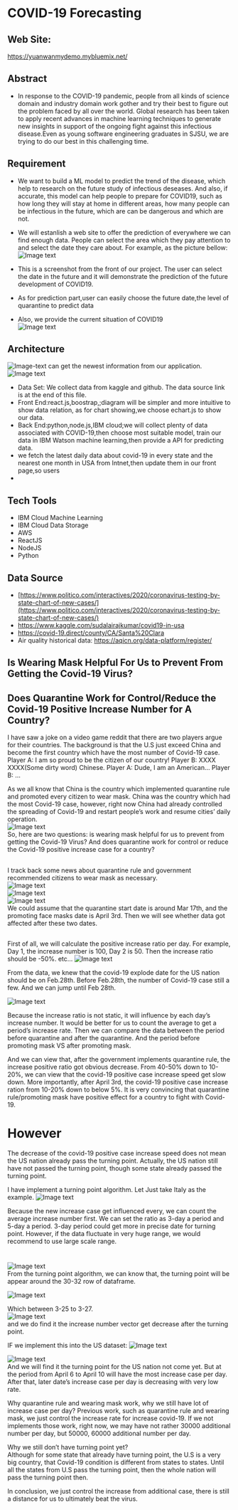 
# COVID-19 Forecasting
## Web Site:
https://yuanwanmydemo.mybluemix.net/

## Abstract
-	In response to the COVID-19 pandemic, people from all kinds of science domain and industry domain work gother and try their best to figure out the problem faced by all over the world. Global research has been taken to apply recent advances in machine learning techniques to generate new insights in support of the ongoing fight against this infectious disease.Even as young software engineering graduates in SJSU, we are trying to do our best in this challenging time. 

## Requirement
-	 We want to build a ML model to predict the trend of the disease, which help to research on the future study of infectious deseases. And also, if accurate, this model can help people to prepare for COVID19, such as how long they will stay at home in different areas, how many people can be infectious in the future, which are can be dangerous and which are not. 
-	We will estanlish a web site to offer the prediction of everywhere we can find enough data. People can select the area which they pay attention to and select the date they care about. For example, as the picture bellow:
![Image text](https://github.com/SJSUSpring2020-CMPE272/Covid19Proj/blob/master/pics/predict.jpg)
-	This is a screenshot from the front of our project. The user can select the date in the future and it will demonstrate the prediction of the future development of COVID19.
-	As for prediction part,user can easily choose the future date,the level of quarantine to predict data

-   Also, we provide the current situation of COVID19  
![Image text](https://github.com/SJSUSpring2020-CMPE272/Covid19Proj/blob/master/pics/map.jpg)

## Architecture
![Image-text](https://github.com/SJSUSpring2020-CMPE272/Covid19Proj/blob/master/Architecture%20diagram.png)
 can get the newest information from our application.
![Image text](https://github.com/SJSUSpring2020-CMPE272/Covid19Proj/blob/master/pics/architecture.png)
-	Data Set: We collect data from kaggle and github. The data source link is at the end of this file.
-	Front End:react.js,boostrap,;diagram will be simpler and more intuitive to show data relation, as for chart showing,we choose echart.js to show our data.
-	Back End:python,node.js,IBM cloud;we will collect plenty of data associated with COVID-19,then choose most suitable model, train our data in IBM Watson machine learning,then provide a API for predicting data.
-  we fetch the latest daily data about covid-19 in every state and the nearest one month in USA from Intnet,then update them in our front page,so users
-  
## Tech Tools
 - IBM Cloud Machine Learning  
 - IBM Cloud Data Storage
 - AWS
 - ReactJS
 - NodeJS
 - Python

## Data Source
- [https://www.politico.com/interactives/2020/coronavirus-testing-by-state-chart-of-new-cases/](https://www.politico.com/interactives/2020/coronavirus-testing-by-state-chart-of-new-cases/)  
- https://www.kaggle.com/sudalairajkumar/covid19-in-usa  
- https://covid-19.direct/county/CA/Santa%20Clara  
- Air quality historical data: https://aqicn.org/data-platform/register/


## Is Wearing Mask Helpful For Us to Prevent From Getting the Covid-19 Virus? 
## Does Quarantine Work for Control/Reduce the Covid-19 Positive Increase Number for A Country?

I have saw a joke on a video game reddit that there are two players argue for their countries. The background is that the U.S just exceed China and become the first country which have the most number of Covid-19 case. 
Player A: I am so proud to be the citizen of our country! 
Player B: XXXX XXXX(Some dirty word) Chinese. 
Player A: Dude, I am an American… 
Player B: …  

As we all know that China is the country which implemented quarantine rule and promoted every citizen to wear mask. China was the country which had the most Covid-19 case, however, right now China had already controlled the spreading of Covid-19 and restart people’s work and resume cities’ daily operation.  
![Image text](https://github.com/SJSUSpring2020-CMPE272/Covid19Proj/blob/master/pics_bon/COVIDNations.png)  
So, here are two questions: is wearing mask helpful for us to prevent from getting the Covid-19 Virus? And does quarantine work for control or reduce the Covid-19 positive increase case for a country?  
##
I track back some news about quarantine rule and government recommended citizens to wear mask as necessary.  
![Image text](https://github.com/SJSUSpring2020-CMPE272/Covid19Proj/blob/master/pics_bon/15days.png)  
![Image text](https://github.com/SJSUSpring2020-CMPE272/Covid19Proj/blob/master/pics_bon/ImportantUpdates.png)  
![Image text](https://github.com/SJSUSpring2020-CMPE272/Covid19Proj/blob/master/pics_bon/searchdate.png)  
We could assume that the quarantine start date is around Mar 17th, and the promoting face masks date is April 3rd.  Then we will see whether data got affected after these two dates. 
##
First of all, we will calculate the positive increase ratio per day. For example, Day 1, the increase number is 100, Day 2 is 50. Then the increase ratio should be -50%. etc…
![Image text](https://github.com/SJSUSpring2020-CMPE272/Covid19Proj/blob/master/pics_bon/positiveIncrease.png)  

From the data, we knew that the covid-19 explode date for the US nation should be on Feb.28th. Before Feb.28th, the number of Covid-19 case still a few. And we can jump until Feb 28th.  

![Image text](https://github.com/SJSUSpring2020-CMPE272/Covid19Proj/blob/master/pics_bon/feb28.png) 


Because the increase ratio is not static, it will influence by each day’s increase number. It would be better for us to count the average to get a period’s increase rate. Then we can compare the data between the period before quarantine and after the quarantine. And the period before promoting mask VS after promoting mask.  

And we can view that, after the government implements quarantine rule, the increase positive ratio got obvious decrease. From 40-50% down to 10-20%, we can view that the covid-19 positive case increase speed get slow down. 
More importantly, after April 3rd, the covid-19 positive case increase ration from 10-20% down to below 5%. It is very convincing that quarantine rule/promoting mask have positive effect for a country to fight with Covid-19.  

# However
The decrease of the covid-19 positive case increase speed does not mean the US nation already pass the turning point. Actually, the US nation still have not passed the turning point, though some state already passed the turning point. 

I have implement a turning point algorithm. Let Just take Italy as the example.
![Image text](https://github.com/SJSUSpring2020-CMPE272/Covid19Proj/blob/master/pics_bon/Italytp.png)  

Because the new increase case get influenced every, we can count the average increase number first. We can set the ratio as 3-day a period and 5-day a period. 3-day period could get more in precise date for turning point. However, if the data fluctuate in very huge range, we would recommend to use large scale range. 
#
#
![Image text](https://github.com/SJSUSpring2020-CMPE272/Covid19Proj/blob/master/pics_bon/tp.png)  
From the turning point algorithm, we can know that, the turning point will be appear around the 30-32 row of dataframe. 

![Image text](https://github.com/SJSUSpring2020-CMPE272/Covid19Proj/blob/master/pics_bon/USAtp.png)  


Which between 3-25 to 3-27.  
![Image text](https://github.com/SJSUSpring2020-CMPE272/Covid19Proj/blob/master/pics_bon/linechart.png)  
and we do find it the increase number vector get decrease after the turning point. 

IF we implement this into the US dataset:
![Image text](https://github.com/SJSUSpring2020-CMPE272/Covid19Proj/blob/master/pics_bon/USDatasheet.png)  
  

![Image text](https://github.com/SJSUSpring2020-CMPE272/Covid19Proj/blob/master/pics_bon/USntp.png)  
And we will find it the turning point for the US nation not come yet. But at the period from April 6 to April 10 will have the most increase case per day. After that, later date’s increase case per day is decreasing with very low rate.  

Why quarantine rule and wearing mask work, why we still have lot of increase case per day? 
Previous work, such as quarantine rule and wearing mask, we just control the increase rate for increase covid-19. If we not implements those work, right now, we may have not rather 30000 additional number per day, but 50000, 60000 additional number per day.  

Why we still don’t have turning point yet?  
Although for some state that already have turning point, the U.S is a very big country, that Covid-19 condition is different from states to states. Until all the states from U.S pass the turning point, then the whole nation will pass the turning point then.  


In conclusion, we just control the increase from additional case, there is still a distance for us to ultimately beat the virus.  



   
